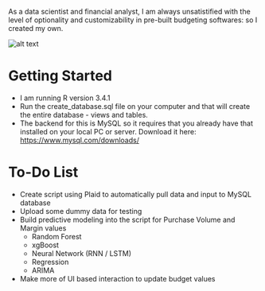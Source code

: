 As a data scientist and financial analyst, I am always unsatistified with the level of optionality and customizability in pre-built budgeting softwares: so I created my own.


![alt text](https://github.com/taylorturneriv/personalFinancialBudgeting/blob/master/image.png)

# Getting Started
* I am running R version 3.4.1
* Run the create_database.sql file on your computer and that will create the entire database  - views and tables.
* The backend for this is MySQL so it requires that you already have that installed on your local PC or server. Download it here: https://www.mysql.com/downloads/


# To-Do List
* Create script using Plaid to automatically pull data and input to MySQL database
* Upload some dummy data for testing
* Build predictive modeling into the script for Purchase Volume and Margin values
  * Random Forest
  * xgBoost
  * Neural Network (RNN / LSTM)
  * Regression
  * ARIMA
* Make more of UI based interaction to update budget values
